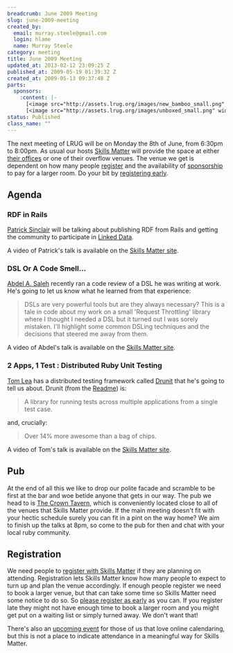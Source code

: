 ```yaml
--- 
breadcrumb: June 2009 Meeting
slug: june-2009-meeting
created_by: 
  email: murray.steele@gmail.com
  login: hlame
  name: Murray Steele
category: meeting
title: June 2009 Meeting
updated_at: 2013-02-12 23:09:25 Z
published_at: 2009-05-19 01:39:32 Z
created_at: 2009-05-13 09:37:48 Z
parts: 
  sponsors: 
    :content: |-
      [<image src="http://assets.lrug.org/images/new_bamboo_small.png" width="120" height="24" alt="New Bamboo" title="New Bamboo"/>](http://newbamboo.co.uk/)
      [<image src="http://assets.lrug.org/images/unboxed_small.png" width="120" height="58" alt="Unboxed Consulting" title="Unboxed Consulting"/>](http://www.unboxedconsulting.com/)
status: Published
class_name: ""
---
```


The next meeting of LRUG will be on Monday the 8th of June, from 6:30pm to 8:00pm.  As usual our hosts [Skills Matter](http://skillsmatter.com/) will provide the space at either [their offices](http://skillsmatter.com/location-details/home/375/1) or one of their overflow venues.  The venue we get is dependent on how many people <a href="#jun09registration">register</a> and the availability of <a href="/sponors">sponsorship</a> to pay for a larger room.  Do your bit by <a href="#jun09registration">registering early</a>.

Agenda
------

### RDF in Rails

[Patrick Sinclair](http://metade.org) will be talking about publishing RDF from Rails and getting the community to participate in [Linked Data](http://linkeddata.org).

A video of Patrick's talk is available on the [Skills Matter site](http://skillsmatter.com/podcast/ajax-ria/rdf-in-rails).

### DSL Or A Code Smell...

[Abdel A. Saleh](http://twitter.com/abdels) recently ran a code review of a DSL he was writing at work.  He's going to let us know what he learned from that experience:
> DSLs are very powerful tools but are they always necessary? 
> This is a tale in code about my work on a small 'Request Throttling' library where I thought I 
> needed a DSL but it turned out I was sorely mistaken. I'll highlight some common DSLing 
> techniques and the decisions that steered me away from them.

A video of Abdel's talk is available on the [Skills Matter site](http://skillsmatter.com/podcast/ajax-ria/dsl-or-a-code-smell).

### 2 Apps, 1 Test : Distributed Ruby Unit Testing

[Tom Lea](http://tomlea.co.uk/) has a distributed testing framework called [Drunit](http://github.com/cwninja/drunit/) that he's going to tell us about.  Drunit (from the [Readme](http://github.com/cwninja/drunit/blob/master/README.markdown)) is:
> A library for running tests across multiple applications from 
> a single test case.

and, crucially:

> Over 14% more awesome than a bag of chips.

A video of Tom's talk is available on the [Skills Matter site](http://skillsmatter.com/podcast/ajax-ria/2-apps-1-test-distributed-ruby-testing).

## Pub

At the end of all this we like to drop our polite facade and scramble to be first at the bar and woe betide anyone that gets in our way.  The pub we head to is [The Crown Tavern](http://fancyapint.com/pubs/pub199.html), which is conveniently located close to all of the venues that Skills Matter provide.  If the main meeting doesn't fit with your hectic schedule surely you can fit in a pint on the way home?  We aim to finish up the talks at 8pm, so come to the pub for then and chat with your local ruby community.

<a name="jun09registration"></a>
Registration
------------

We need people to [register with Skills Matter](http://skillsmatter.com/event/ajax-ria/lrug-june) if they are planning on attending.  Registration lets Skills Matter know how many people to expect to turn up and plan the venue accordingly.  If enough people register we need to book a larger venue, but that can take some time so Skills Matter need some notice to do so.  So [please register as early](http://skillsmatter.com/event/ajax-ria/lrug-june) as you can.  If you register late they might not have enough time to book a larger room and you might get put on a waiting list or simply turned away.  We don't want that!

There's also an [upcoming event](http://upcoming.yahoo.com/event/2588872/) for those of us that love online calendaring, but this is not a place to indicate attendance in a meaningful way for Skills Matter.
